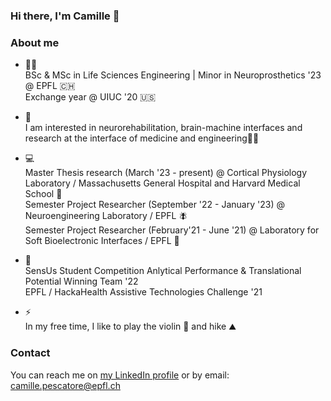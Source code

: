 ### Hi there, I'm Camille 👋

### About me

- 👨‍🎓 <br/>
BSc & MSc in Life Sciences Engineering | Minor in Neuroprosthetics '23 @ EPFL 🇨🇭 <br/>
Exchange year @ UIUC '20 🇺🇸 <br/>

- 🤩 <br/>
I am interested in neurorehabilitation, brain-machine interfaces and research at the interface of medicine and engineering🦿🧠

- 💻 <br/>
Master Thesis research (March '23 - present) @ Cortical Physiology Laboratory / Massachusetts General Hospital and Harvard Medical School 🧠 <br/>
Semester Project Researcher (September '22 - January '23) @ Neuroengineering Laboratory / EPFL 🪰 <br/>
Semester Project Researcher (February'21 - June '21) @ Laboratory for Soft Bioelectronic Interfaces / EPFL 🔬 <br/>

- 🏅 <br/>
SensUs Student Competition Anlytical Performance & Translational Potential Winning Team '22 <br/>
EPFL / HackaHealth Assistive Technologies Challenge '21 <br/>

- ⚡ <br/>
In my free time, I like to play the violin 🎻 and hike ⛰️

### Contact 

You can reach me on [my LinkedIn profile](https://www.linkedin.com/in/camille-pescatore/) or by email: [camille.pescatore@epfl.ch](mailto:camille.pescatore@epfl.ch)
